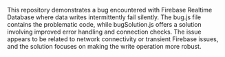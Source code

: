 This repository demonstrates a bug encountered with Firebase Realtime Database where data writes intermittently fail silently. The bug.js file contains the problematic code, while bugSolution.js offers a solution involving improved error handling and connection checks. The issue appears to be related to network connectivity or transient Firebase issues, and the solution focuses on making the write operation more robust.